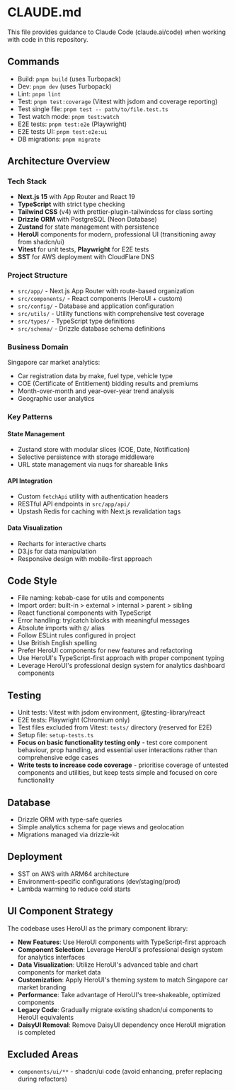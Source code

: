 # CLAUDE.md

This file provides guidance to Claude Code (claude.ai/code) when working with code in this repository.

## Commands

- Build: `pnpm build` (uses Turbopack)
- Dev: `pnpm dev` (uses Turbopack)
- Lint: `pnpm lint`
- Test: `pnpm test:coverage` (Vitest with jsdom and coverage reporting)
- Test single file: `pnpm test -- path/to/file.test.ts`
- Test watch mode: `pnpm test:watch`
- E2E tests: `pnpm test:e2e` (Playwright)
- E2E tests UI: `pnpm test:e2e:ui`
- DB migrations: `pnpm migrate`

## Architecture Overview

### Tech Stack

- **Next.js 15** with App Router and React 19
- **TypeScript** with strict type checking
- **Tailwind CSS** (v4) with prettier-plugin-tailwindcss for class sorting
- **Drizzle ORM** with PostgreSQL (Neon Database)
- **Zustand** for state management with persistence
- **HeroUI** components for modern, professional UI (transitioning away from shadcn/ui)
- **Vitest** for unit tests, **Playwright** for E2E tests
- **SST** for AWS deployment with CloudFlare DNS

### Project Structure

- `src/app/` - Next.js App Router with route-based organization
- `src/components/` - React components (HeroUI + custom)
- `src/config/` - Database and application configuration
- `src/utils/` - Utility functions with comprehensive test coverage
- `src/types/` - TypeScript type definitions
- `src/schema/` - Drizzle database schema definitions

### Business Domain

Singapore car market analytics:

- Car registration data by make, fuel type, vehicle type
- COE (Certificate of Entitlement) bidding results and premiums
- Month-over-month and year-over-year trend analysis
- Geographic user analytics

### Key Patterns

#### State Management

- Zustand store with modular slices (COE, Date, Notification)
- Selective persistence with storage middleware
- URL state management via nuqs for shareable links

#### API Integration

- Custom `fetchApi` utility with authentication headers
- RESTful API endpoints in `src/app/api/`
- Upstash Redis for caching with Next.js revalidation tags

#### Data Visualization

- Recharts for interactive charts
- D3.js for data manipulation
- Responsive design with mobile-first approach

## Code Style

- File naming: kebab-case for utils and components
- Import order: built-in > external > internal > parent > sibling
- React functional components with TypeScript
- Error handling: try/catch blocks with meaningful messages
- Absolute imports with `@/` alias
- Follow ESLint rules configured in project
- Use British English spelling
- Prefer HeroUI components for new features and refactoring
- Use HeroUI's TypeScript-first approach with proper component typing
- Leverage HeroUI's professional design system for analytics dashboard components

## Testing

- Unit tests: Vitest with jsdom environment, @testing-library/react
- E2E tests: Playwright (Chromium only)
- Test files excluded from Vitest: `tests/` directory (reserved for E2E)
- Setup file: `setup-tests.ts`
- **Focus on basic functionality testing only** - test core component behaviour, prop handling, and essential user interactions rather than comprehensive edge cases
- **Write tests to increase code coverage** - prioritise coverage of untested components and utilities, but keep tests simple and focused on core functionality

## Database

- Drizzle ORM with type-safe queries
- Simple analytics schema for page views and geolocation
- Migrations managed via drizzle-kit

## Deployment

- SST on AWS with ARM64 architecture
- Environment-specific configurations (dev/staging/prod)
- Lambda warming to reduce cold starts

## UI Component Strategy

The codebase uses HeroUI as the primary component library:

- **New Features**: Use HeroUI components with TypeScript-first approach
- **Component Selection**: Leverage HeroUI's professional design system for analytics interfaces
- **Data Visualization**: Utilize HeroUI's advanced table and chart components for market data
- **Customization**: Apply HeroUI's theming system to match Singapore car market branding
- **Performance**: Take advantage of HeroUI's tree-shakeable, optimized components
- **Legacy Code**: Gradually migrate existing shadcn/ui components to HeroUI equivalents
- **DaisyUI Removal**: Remove DaisyUI dependency once HeroUI migration is completed

## Excluded Areas

- `components/ui/**` - shadcn/ui code (avoid enhancing, prefer replacing during refactors)